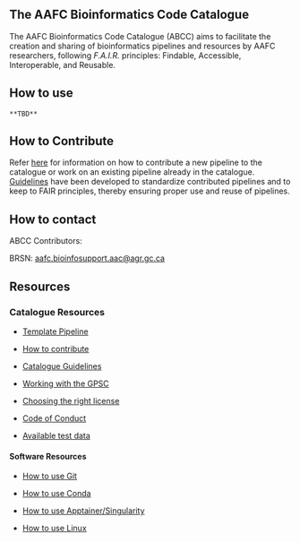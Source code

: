 ## The AAFC Bioinformatics Code Catalogue
The AAFC Bioinformatics Code Catalogue (ABCC) aims to facilitate the creation and sharing of bioinformatics pipelines and resources by AAFC researchers, following *F.A.I.R.* principles: Findable, Accessible, Interoperable, and Reusable. 

## How to use
    **TBD**

## How to Contribute  
Refer [here](how_to_contribute.md) for information on how to contribute a new pipeline to the catalogue or work on an existing pipeline already in the catalogue. [Guidelines](aabc_guidelines.md) have been developed to standardize contributed pipelines and to keep to FAIR principles, thereby ensuring proper use and reuse of pipelines.  
 

## How to contact 

ABCC Contributors: 
 
BRSN: <a href="mailto:aafc.bioinfosupport.aac@agr.gc.ca?subject=AAFC Bioinformatics Code Catalogue Inquiry">aafc.bioinfosupport.aac@agr.gc.ca</a> 

## Resources 

### Catalogue Resources 

- [Template Pipeline](https://gccode.ssc-spc.gc.ca/abcc_rcba/abcc_rcba_pipeline_template) 

- [How to contribute](./Guides/how_to_contribute.md) 

- [Catalogue Guidelines](pipeline_guidelines.md) 

- [Working with the GPSC](./Guides/GPSC_guide.md) 

- [Choosing the right license](https://www.canada.ca/en/government/system/digital-government/digital-government-innovations/open-source-software/guide-for-publishing-open-source-code.html#toc04) 

- [Code of Conduct]() 

- [Available test data]() 

#### Software Resources 

- [How to use Git](https://docs.github.com/en/get-started/using-git) 

- [How to use Conda](https://github.com/GRDI-GenARCC/tutorials-and-workshops/tree/main/Conda) 

- [How to use Apptainer/Singularity](./Guides/apptainer_guide.md) 

- [How to use Linux](https://github.com/GRDI-GenARCC/tutorials-and-workshops/tree/main/Introduction_to_Linux) 
